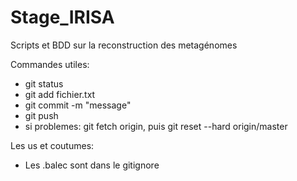 # Stage_IRISA
Scripts et BDD sur la reconstruction des metagénomes

Commandes utiles:
- git status
- git add fichier.txt
- git commit -m "message"
- git push
- si problemes: git fetch origin, puis git reset --hard origin/master

Les us et coutumes:
- Les .balec sont dans le gitignore 
